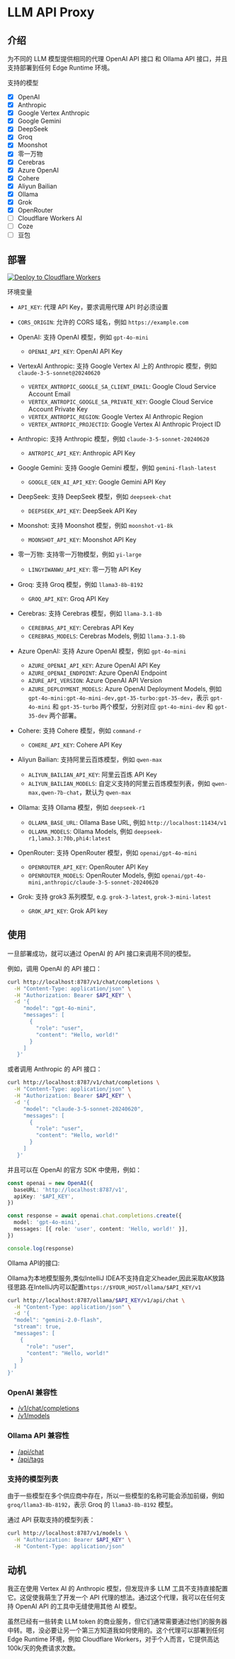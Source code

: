 # LLM API Proxy

## 介绍

为不同的 LLM 模型提供相同的代理 OpenAI API 接口 和 Ollama API 接口，并且支持部署到任何 Edge Runtime 环境。

支持的模型

- [x] OpenAI
- [x] Anthropic
- [x] Google Vertex Anthropic
- [x] Google Gemini
- [x] DeepSeek
- [x] Groq
- [x] Moonshot
- [x] 零一万物
- [x] Cerebras
- [x] Azure OpenAI
- [x] Cohere
- [x] Aliyun Bailian
- [x] Ollama
- [x] Grok
- [x] OpenRouter
- [ ] Cloudflare Workers AI
- [ ] Coze
- [ ] 豆包

## 部署

[![Deploy to Cloudflare Workers](https://deploy.workers.cloudflare.com/button)](https://deploy.workers.cloudflare.com/?url=https://github.com/rxliuli/openai-api-proxy)

环境变量

- `API_KEY`: 代理 API Key，要求调用代理 API 时必须设置
- `CORS_ORIGIN`: 允许的 CORS 域名，例如 `https://example.com`

- OpenAI: 支持 OpenAI 模型，例如 `gpt-4o-mini`
  - `OPENAI_API_KEY`: OpenAI API Key
- VertexAI Anthropic: 支持 Google Vertex AI 上的 Anthropic 模型，例如 `claude-3-5-sonnet@20240620`
  - `VERTEX_ANTROPIC_GOOGLE_SA_CLIENT_EMAIL`: Google Cloud Service Account Email
  - `VERTEX_ANTROPIC_GOOGLE_SA_PRIVATE_KEY`: Google Cloud Service Account Private Key
  - `VERTEX_ANTROPIC_REGION`: Google Vertex AI Anthropic Region
  - `VERTEX_ANTROPIC_PROJECTID`: Google Vertex AI Anthropic Project ID
- Anthropic: 支持 Anthropic 模型，例如 `claude-3-5-sonnet-20240620`
  - `ANTROPIC_API_KEY`: Anthropic API Key
- Google Gemini: 支持 Google Gemini 模型，例如 `gemini-flash-latest`
  - `GOOGLE_GEN_AI_API_KEY`: Google Gemini API Key
- DeepSeek: 支持 DeepSeek 模型，例如 `deepseek-chat`
  - `DEEPSEEK_API_KEY`: DeepSeek API Key
- Moonshot: 支持 Moonshot 模型，例如 `moonshot-v1-8k`
  - `MOONSHOT_API_KEY`: Moonshot API Key
- 零一万物: 支持零一万物模型，例如 `yi-large`
  - `LINGYIWANWU_API_KEY`: 零一万物 API Key
- Groq: 支持 Groq 模型，例如 `llama3-8b-8192`
  - `GROQ_API_KEY`: Groq API Key
- Cerebras: 支持 Cerebras 模型，例如 `llama-3.1-8b`
  - `CEREBRAS_API_KEY`: Cerebras API Key
  - `CEREBRAS_MODELS`: Cerebras Models, 例如 `llama-3.1-8b`
- Azure OpenAI: 支持 Azure OpenAI 模型，例如 `gpt-4o-mini`
  - `AZURE_OPENAI_API_KEY`: Azure OpenAI API Key
  - `AZURE_OPENAI_ENDPOINT`: Azure OpenAI Endpoint
  - `AZURE_API_VERSION`: Azure OpenAI API Version
  - `AZURE_DEPLOYMENT_MODELS`: Azure OpenAI Deployment Models, 例如 `gpt-4o-mini:gpt-4o-mini-dev,gpt-35-turbo:gpt-35-dev`，表示 `gpt-4o-mini` 和 `gpt-35-turbo` 两个模型，分别对应 `gpt-4o-mini-dev` 和 `gpt-35-dev` 两个部署。
- Cohere: 支持 Cohere 模型，例如 `command-r`
  - `COHERE_API_KEY`: Cohere API Key
- Aliyun Bailian: 支持阿里云百炼模型，例如 `qwen-max`
  - `ALIYUN_BAILIAN_API_KEY`: 阿里云百炼 API Key
  - `ALIYUN_BAILIAN_MODELS`: 自定义支持的阿里云百炼模型列表，例如 `qwen-max,qwen-7b-chat`，默认为 `qwen-max`
- Ollama: 支持 Ollama 模型，例如 `deepseek-r1`
  - `OLLAMA_BASE_URL`: Ollama Base URL, 例如 `http://localhost:11434/v1`
  - `OLLAMA_MODELS`: Ollama Models, 例如 `deepseek-r1,lama3.3:70b,phi4:latest`
- OpenRouter: 支持 OpenRouter 模型，例如 `openai/gpt-4o-mini`
  - `OPENROUTER_API_KEY`: OpenRouter API Key
  - `OPENROUTER_MODELS`: OpenRouter Models, 例如 `openai/gpt-4o-mini,anthropic/claude-3-5-sonnet-20240620`
- Grok: 支持 grok3 系列模型, e.g. `grok-3-latest`, `grok-3-mini-latest`
  - `GROK_API_KEY`: Grok API key

## 使用

一旦部署成功，就可以通过 OpenAI 的 API 接口来调用不同的模型。

例如，调用 OpenAI 的 API 接口：

```bash
curl http://localhost:8787/v1/chat/completions \
  -H "Content-Type: application/json" \
  -H "Authorization: Bearer $API_KEY" \
  -d '{
     "model": "gpt-4o-mini",
     "messages": [
       {
         "role": "user",
         "content": "Hello, world!"
       }
     ]
   }'
```

或者调用 Anthropic 的 API 接口：

```bash
curl http://localhost:8787/v1/chat/completions \
  -H "Content-Type: application/json" \
  -H "Authorization: Bearer $API_KEY" \
  -d '{
     "model": "claude-3-5-sonnet-20240620",
     "messages": [
       {
         "role": "user",
         "content": "Hello, world!"
       }
     ]
   }'
```

并且可以在 OpenAI 的官方 SDK 中使用，例如：

```ts
const openai = new OpenAI({
  baseURL: 'http://localhost:8787/v1',
  apiKey: '$API_KEY',
})

const response = await openai.chat.completions.create({
  model: 'gpt-4o-mini',
  messages: [{ role: 'user', content: 'Hello, world!' }],
})

console.log(response)
```

Ollama API的接口:

Ollama为本地模型服务,类似IntelliJ IDEA不支持自定义header,因此采取AK放路径思路.在IntelliJ内可以配置`https://$YOUR_HOST/ollama/$API_KEY/v1`

```bash
curl http://localhost:8787/ollama/$API_KEY/v1/api/chat \
  -H "Content-Type: application/json" \
  -d '{
  "model": "gemini-2.0-flash",
  "stream": true,
  "messages": [
    {
      "role": "user",
      "content": "Hello, world!"
    }
  ]
}'
```

### OpenAI 兼容性

- [/v1/chat/completions](https://platform.openai.com/docs/api-reference/chat/create)
- [/v1/models](https://platform.openai.com/docs/api-reference/models)

### Ollama API 兼容性

- [/api/chat](https://github.com/ollama/ollama/blob/main/docs/api.md#generate-a-chat-completion)
- [/api/tags](https://github.com/ollama/ollama/blob/main/docs/api.md#list-local-models)

### 支持的模型列表

由于一些模型在多个供应商中存在，所以一些模型的名称可能会添加前缀，例如 `groq/llama3-8b-8192`，表示 Groq 的 `llama3-8b-8192` 模型。

通过 API 获取支持的模型列表：

```bash
curl http://localhost:8787/v1/models \
  -H "Authorization: Bearer $API_KEY" \
  -H "Content-Type: application/json"
```

## 动机

我正在使用 Vertex AI 的 Anthropic 模型，但发现许多 LLM 工具不支持直接配置它。这促使我萌生了开发一个 API 代理的想法。通过这个代理，我可以在任何支持 OpenAI API 的工具中无缝使用其他 AI 模型。

虽然已经有一些转卖 LLM token 的商业服务，但它们通常需要通过他们的服务器中转。嗯，没必要让另一个第三方知道我如何使用的。这个代理可以部署到任何 Edge Runtime 环境，例如 Cloudflare Workers，对于个人而言，它提供高达 100k/天的免费请求次数。
